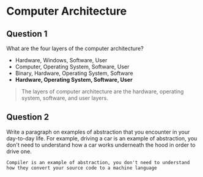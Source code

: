 # Computer Architecture

## Question 1

What are the four layers of the computer architecture?

* Hardware, Windows, Software, User
* Computer, Operating System, Software, User
* Binary, Hardware, Operating System, Software
* **Hardware, Operating System, Software, User**

> The layers of computer architecture are the hardware, operating system, software, and user layers.

## Question 2

Write a paragraph on examples of abstraction that you encounter in your day-to-day life. For example, driving a car is an example of abstraction, you don't need to understand how a car works underneath the hood in order to drive one.

```
Compiler is an example of abstraction, you don't need to understand how they convert your source code to a machine language
```